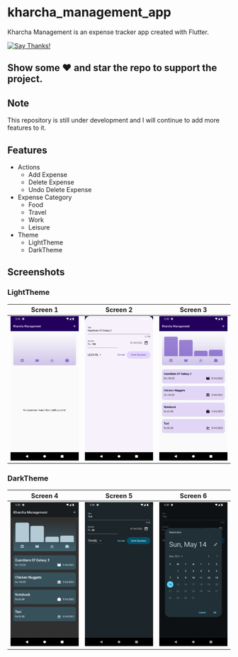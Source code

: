# kharcha_management_app

Kharcha Management is an expense tracker app created with Flutter.

[![Say Thanks!](https://img.shields.io/badge/Say%20Thanks-!-1EAEDB.svg)](https://saythanks.io/to/mohak1283)

## Show some :heart: and star the repo to support the project.

## Note
This repository is still under development and I will continue to add more features to it.

## Features

 * Actions
   * Add Expense
   * Delete Expense
   * Undo Delete Expense 
 * Expense Category
   * Food
   * Travel
   * Work
   * Leisure
 * Theme
    * LightTheme
    * DarkTheme
 
 
 
## Screenshots


### LightTheme

Screen 1               |  Screen 2                         | Screen 3        
:-------------------------:|:-------------------------:|:-------------------------:|
![](Screenshots/Screenshot_1684065383.png)|![](Screenshots/Screenshot_1684065418.png)|![](Screenshots/Screenshot_1684065624.png)|



### DarkTheme

Screen 4                   |              Screen 5               |  Screen 6     
:-------------------------:|:-------------------------:|:-------------------------:
![](Screenshots/Screenshot_1684065631.png)|![](Screenshots/Screenshot_1684065651.png)|![](Screenshots/Screenshot_1684065656.png)

